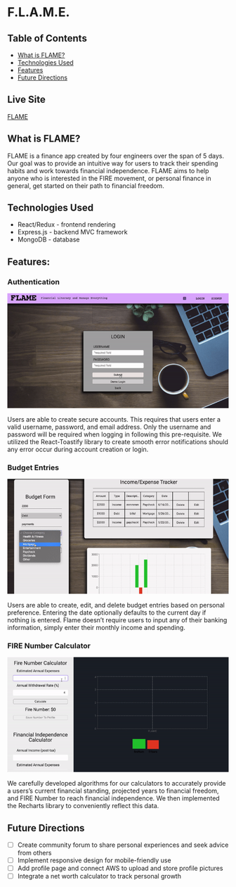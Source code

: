 # F.L.A.M.E.
## Table of Contents
* [What is FLAME?](#what-is-flame)
* [Technologies Used](#technologies-used)
* [Features](#features)
* [Future Directions](future-directions)

## Live Site
[FLAME](https://blooming-castle-18262.herokuapp.com/#/)

## What is FLAME?
FLAME is a finance app created by four engineers over the span of 5 days. Our goal was to provide an intuitive way for users to track their spending habits and work towards financial independence. FLAME aims to help anyone who is interested in the FIRE movement, or personal finance in general, get started on their path to financial freedom.

## Technologies Used
* React/Redux - frontend rendering
* Express.js - backend MVC framework
* MongoDB - database

## Features:
### Authentication
![flame_auth](https://github.com/EddieRosas/F.L.A.M.E./blob/master/frontend/src/photos/gifs/flame-auth.gif)

Users are able to create secure accounts. This requires that users enter a valid username, password, and email address. Only the username and password will be required when logging in following this pre-requisite. We utilized the React-Toastify library to create smooth error notifications should any error occur during account creation or login.

### Budget Entries
![flame](https://github.com/EddieRosas/F.L.A.M.E./blob/master/frontend/src/photos/gifs/flame_budget.gif)

Users are able to create, edit, and delete budget entries based on personal preference. Entering the date optionally defaults to the current day if nothing is entered. Flame doesn’t require users to input any of their banking information, simply enter their monthly income and spending.

### FIRE Number Calculator
![flame_calculator](https://github.com/EddieRosas/F.L.A.M.E./blob/master/frontend/src/photos/gifs/flame_calculator.gif)

We carefully developed algorithms for our calculators to accurately provide a users’s current financial standing, projected years to financial freedom, and FIRE Number to reach financial independence. We then implemented the Recharts library to conveniently reflect this data.

## Future Directions
- [ ] Create community forum to share personal experiences and seek advice from others
- [ ] Implement responsive design for mobile-friendly use
- [ ] Add profile page and connect AWS to upload and store profile pictures
- [ ] Integrate a net worth calculator to track personal growth
